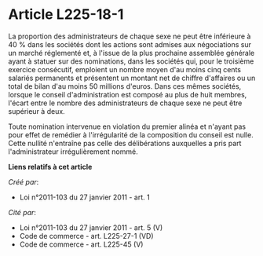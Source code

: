 # Article L225-18-1

La proportion des administrateurs de chaque sexe ne peut être inférieure à 40 % dans les sociétés dont les actions sont
admises aux négociations sur un marché réglementé et, à l'issue de la plus prochaine assemblée générale ayant à statuer sur
des nominations, dans les sociétés qui, pour le troisième exercice consécutif, emploient un nombre moyen d'au moins cinq
cents salariés permanents et présentent un montant net de chiffre d'affaires ou un total de bilan d'au moins 50 millions
d'euros. Dans ces mêmes sociétés, lorsque le conseil d'administration est composé au plus de huit membres, l'écart entre le
nombre des administrateurs de chaque sexe ne peut être supérieur à deux. 

Toute nomination intervenue en violation du premier alinéa et n'ayant pas pour effet de remédier à l'irrégularité de la
composition du conseil est nulle. Cette nullité n'entraîne pas celle des délibérations auxquelles a pris part
l'administrateur irrégulièrement nommé.

**Liens relatifs à cet article**

_Créé par_:

  - Loi n°2011-103 du 27 janvier 2011 - art. 1

_Cité par_:

  - Loi n°2011-103 du 27 janvier 2011 - art. 5 (V)
  - Code de commerce - art. L225-27-1 (VD)
  - Code de commerce - art. L225-45 (V)
